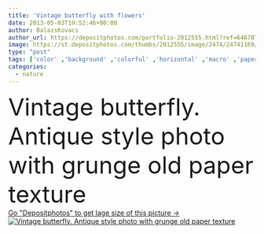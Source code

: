 ```yaml
---
title: 'Vintage butterfly with flowers'
date: 2013-05-03T19:52:46+00:00
author: BalazsKovacs
author_url: https://depositphotos.com/portfolio-2012555.html?ref=64678756
image: https://st.depositphotos.com/thumbs/2012555/image/2474/24741169/api_thumb_450.jpg?forcejpeg=true
type: "post"
tags: ['color' ,'background' ,'colorful' ,'horizontal' ,'macro' ,'paper' ,'closeup' ,'elegance' ,'season' ,'summer' ,'grass' ,'beauty' ,'nature' ,'spring' ,'environment' ,'garden' ,'texture' ,'flora' ,'flower' ,'flowers' ,'best' ,'natural' ,'animal' ,'style' ,'antique' ,'grunge' ,'heritage' ,'old' ,'photo' ,'retro' ,'vintage' ,'cherry' ,'wildlife' ,'sunrise' ,'sunset' ,'nostalgic' ,'painted' ,'insect' ,'dream' ,'forest' ,'with' ,'countryside' ,'organic' ,'wild' ,'japanese' ,'Butterfly' ,'free' ,'dreams' ,'wilderness' ,'wings' ]
categories: 
  - nature
---
```

<div aling="center">
            <font size="60"> Vintage butterfly. Antique style photo with grunge old paper texture</font>   
</div>
<div>
    <a href='https://depositphotos.com/24741169/stock-photo-vintage-butterfly-with-flowers.html?ref=64678756' target=_blank > Go "Depositphotos" to get lage size of this picture ->
        <img href='https://depositphotos.com/24741169/stock-photo-vintage-butterfly-with-flowers.html?ref=64678756' src='https://st.depositphotos.com/2012555/2474/i/950/depositphotos_24741169-stock-photo-vintage-butterfly-with-flowers.jpg?forcejpeg=true' alt='Vintage butterfly. Antique style photo with grunge old paper texture' >
    </a>
</div>
